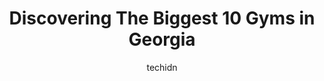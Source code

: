 ---
layout: ampstory
image: https://i0.wp.com/paketmu.com/wp-content/uploads/2023/06/snap-fitness-atlanta-glenwood-park-0-in-georgia-1686365859.jpeg?resize=640,853
author: techidn
featured: false
description: Explore the diverse Gym scene in Georgia, home to an incredible selection of 10 establishments catering to every taste. Whether youre in search of iconic favorites or undiscovered treasures
title: Discovering The Biggest 10 Gyms in Georgia
cover:
   title: Discovering The Biggest 10 Gyms in Georgia
   subtitle: RICKPATE
   background: https://paketmu.com/wp-content/uploads/2023/06/snap-fitness-atlanta-glenwood-park-0-in-georgia-1686365859.jpeg

pages: 
 - layout: thirds
   top: <h1>#1 Evans Fitness Club</h1>
   bottom: "<p>TO be honest, it is 100% not worth the amount of money you have to pay each month.  Its incredibly expensive for a gym that in my experience, has peeling handles, broken</p>"
   background: https://paketmu.com/wp-content/uploads/2023/06/snap-fitness-atlanta-glenwood-park-1-in-georgia-1686365860.jpeg
   backgroundblur: true
 - layout: thirds
   top: <h1>#2 Planet Fitness</h1>
   bottom: "<p>This gym is decent. It gets crowded fast and there is hardly any space unless you are there early morning or late at night. They do need to upgrade some of their machines</p>"
   background: https://paketmu.com/wp-content/uploads/2023/06/snap-fitness-atlanta-glenwood-park-2-in-georgia-1686365860.jpeg
   cta:
      link: https://paketmu.com/discovering-the-biggest-10-gyms-in-georgia/
      text: Discovering The Biggest 10 Gyms in Georgia
 - layout: thirds
   top: <h1>#3 LA Fitness</h1>
   bottom: "<p>This place is disgusting and I think the setup is horrible. Rows of workout equipment where you have to look directly at someone else because of the equipment orientation</p>"
   background: https://paketmu.com/wp-content/uploads/2023/06/snap-fitness-atlanta-glenwood-park-3-in-georgia-1686365861.jpeg
   cta:
      link: https://paketmu.com/discovering-the-biggest-10-gyms-in-georgia/
      text: Discovering The Biggest 10 Gyms in Georgia
 - layout: thirds
   top: <h1>#4 LA Fitness</h1>
   bottom: "<p>95 Foster Dr, McDonough, GA 30253, United States</p>"
   background: https://images.unsplash.com/photo-1489648022186-8f49310909a0?ixlib=rb-4.0.3&ixid=MnwxMjA3fDB8MHxwaG90by1wYWdlfHx8fGVufDB8fHx8&auto=format&fit=crop&w=640&h=853&q=80
   cta:
      link: https://paketmu.com/discovering-the-biggest-10-gyms-in-georgia/
      text: Discovering The Biggest 10 Gyms in Georgia
 - layout: thirds
   top: <h1>#5 Gordon Fitness Center (Gym 4)</h1>
   bottom: "<p>29607 Barnes Ave, Augusta, GA 30905, United States</p>"
   background: https://images.unsplash.com/photo-1489694553447-4c9339da310d?ixlib=rb-4.0.3&ixid=MnwxMjA3fDB8MHxwaG90by1wYWdlfHx8fGVufDB8fHx8&auto=format&fit=crop&w=640&h=853&q=80
   cta:
      link: https://paketmu.com/discovering-the-biggest-10-gyms-in-georgia/
      text: Discovering The Biggest 10 Gyms in Georgia
 - layout: thirds
   top: <h1>#6 MadHouse Gym</h1>
   bottom: "<p>1338 Veterans Memorial Hwy SW #110, Mableton, GA 30126, United States</p>"
   background: https://images.unsplash.com/photo-1552083974-186346191183?ixlib=rb-4.0.3&ixid=MnwxMjA3fDB8MHxwaG90by1wYWdlfHx8fGVufDB8fHx8&auto=format&fit=crop&w=640&h=853&q=80
   cta:
      link: https://paketmu.com/discovering-the-biggest-10-gyms-in-georgia/
      text: Discovering The Biggest 10 Gyms in Georgia
 - layout: thirds
   top: <h1>#7 Georgia Fitness Sugar Hill</h1>
   bottom: "<p>245 Peachtree Industrial Blvd #100, Sugar Hill, GA 30518, United States</p>"
   background: https://images.unsplash.com/photo-1522441815192-d9f04eb0615c?ixlib=rb-4.0.3&ixid=MnwxMjA3fDB8MHxwaG90by1wYWdlfHx8fGVufDB8fHx8&auto=format&fit=crop&w=640&h=853&q=80
   cta:
      link: https://paketmu.com/discovering-the-biggest-10-gyms-in-georgia/
      text: Discovering The Biggest 10 Gyms in Georgia
 - layout: thirds
   middle: Continue reading...
   background: https://images.unsplash.com/photo-1608411404720-c8f0417bcdba?ixlib=rb-4.0.3&ixid=MnwxMjA3fDB8MHxwaG90by1wYWdlfHx8fGVufDB8fHx8&auto=format&fit=crop&w=640&h=853&q=80
   cta:
      link: https://paketmu.com/discovering-the-biggest-10-gyms-in-georgia/
      text: Discovering The Biggest 10 Gyms in Georgia
      
---